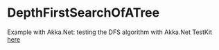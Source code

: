 # DepthFirstSearchOfATree
Example with Akka.Net: testing the DFS algorithm with Akka.Net TestKit
[here](https://pradipkhakurel.wordpress.com/2016/10/21/example-with-akka-net-testing-the-dfs-algorithm-with-akka-net-testkit/)
